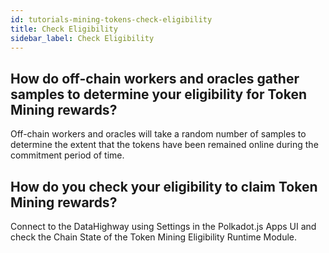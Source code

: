 ```yaml
---
id: tutorials-mining-tokens-check-eligibility
title: Check Eligibility
sidebar_label: Check Eligibility
---
```


## How do off-chain workers and oracles gather samples to determine your eligibility for Token Mining rewards?

Off-chain workers and oracles will take a random number of samples to determine the extent that the tokens have been remained online during the commitment period of time. 

## How do you check your eligibility to claim Token Mining rewards?

Connect to the DataHighway using Settings in the Polkadot.js Apps UI and check the Chain State of the Token Mining Eligibility Runtime Module.
